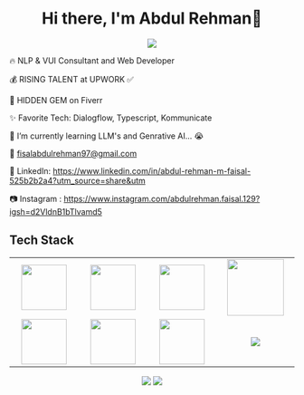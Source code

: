 <body>
  <div align="center">
    <h1> Hi there, I'm Abdul Rehman👋<a href="https://hammad-air.github.io/hammad/"></h1>
  </div>
<p align="center">
<a href="https://github.com/hammad-air"><img src="https://readme-typing-svg.herokuapp.com/?lines=NLP+and+Web+Developer;Front+End+Developer;Chatbot+Developer&font=Roboto&size=26&duration=3500&pause=500&center=true&width=500&height=50&color=eab676"></a>
	
<!-- ## My WordPress Course 
- [Mubashar Nouman](https://www.youtube.com/channel/UC6lUUWMyuiibsJzV8BNdaEQ)
 -->



🔥 NLP & VUI Consultant and Web Developer 
	
💰 RISING TALENT at UPWORK ✅

💸 HIDDEN GEM on Fiverr
	

✨ Favorite Tech: Dialogflow, Typescript, Kommunicate

📓 I’m currently learning LLM's and Genrative AI... 😭

📧 fisalabdulrehman97@gmail.com

💼 LinkedIn: https://www.linkedin.com/in/abdul-rehman-m-faisal-525b2b2a4?utm_source=share&utm

📷 Instagram : https://www.instagram.com/abdulrehman.faisal.129?igsh=d2VldnB1bTlvamd5
 
<h2>Tech Stack</h2>

<table width="100">
<tr>
    <td align='center' width="200">
        <img src="https://www.svgrepo.com/show/353648/dialogflow.svg" width="80">
    </td>

  <td align='center' width="200">
        <img src="https://upload.wikimedia.org/wikipedia/commons/thumb/c/cb/Google_Assistant_logo.svg/1200px-Google_Assistant_logo.svg.png"  width="80">
    </td>
 <td align='center' width="200">
        <img src="https://github.com/abranhe/programming-languages-logos/blob/master/src/javascript/javascript.svg" width="80">
    </td>
 <td align='center' width="200">
        <img src="https://fiverr-res.cloudinary.com/npm-assets/layout-server/fiverr-og-logo.5fd6463.png" width="100">
    </td>
<!--  <td align='center' width="200">
        <img src="https://www.vectorlogo.zone/logos/reactjs/reactjs-ar21.svg">
    </td> -->
 
</tr>
 
<tr>
    <td align='center'>
        <img src="https://upload.wikimedia.org/wikipedia/commons/thumb/3/38/HTML5_Badge.svg/600px-HTML5_Badge.svg.png"  width="80">
    </td>
    <td align='center'>
        <img src="https://upload.wikimedia.org/wikipedia/commons/thumb/4/4c/Typescript_logo_2020.svg/1200px-Typescript_logo_2020.svg.png" width="80">
    </td>
 <td align='center'>
        <img src="https://github.com/bestofjs/bestofjs-webui/blob/master/public/logos/vscode.svg" width="80">
    </td>
     <td align='center'>
        <img src="https://download.logo.wine/logo/Amazon_Alexa/Amazon_Alexa-Logo.wine.png">
    </td>
</tr>
 

    
</table>
</p>
<p align="center">
<a href="mailto:faisalabdulrehman97@gmail.com"><img src="https://img.shields.io/badge/-faisalabdulrehman97@gmail.com-D14836?style=flat&logo=Gmail&logoColor=white"/></a>
<a href=" https://www.instagram.com/abdulrehman.faisal.129?igsh=d2VldnB1bTlvamd5"><img src="https://img.shields.io/badge/-@abdulrehman.faisal.129-E4405F?style=flat&logo=Instagram&logoColor=white"/></a>
 </p>
</p>

 
<br>
